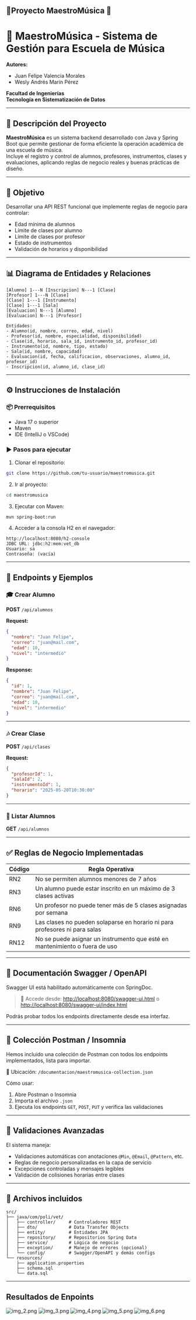 
## 📄Proyecto MaestroMúsica 🎵


# 🎼 MaestroMúsica - Sistema de Gestión para Escuela de Música

**Autores:**  
- Juan Felipe Valencia Morales  
- Wesly Andrés Marín Pérez  

**Facultad de Ingenierías**  
**Tecnología en Sistematización de Datos**

---

## 📌 Descripción del Proyecto

**MaestroMúsica** es un sistema backend desarrollado con Java y Spring Boot que permite gestionar de forma eficiente la operación académica de una escuela de música.  
Incluye el registro y control de alumnos, profesores, instrumentos, clases y evaluaciones, aplicando reglas de negocio reales y buenas prácticas de diseño.

---

## 🎯 Objetivo

Desarrollar una API REST funcional que implemente reglas de negocio para controlar:

- Edad mínima de alumnos
- Límite de clases por alumno
- Límite de clases por profesor
- Estado de instrumentos
- Validación de horarios y disponibilidad

---

## 📊 Diagrama de Entidades y Relaciones

```text
[Alumno] 1---N [Inscripcion] N---1 [Clase]
[Profesor] 1---N [Clase]
[Clase] 1---1 [Instrumento]
[Clase] 1---1 [Sala]
[Evaluacion] N---1 [Alumno]
[Evaluacion] N---1 [Profesor]

Entidades:
- Alumno(id, nombre, correo, edad, nivel)
- Profesor(id, nombre, especialidad, disponibilidad)
- Clase(id, horario, sala_id, instrumento_id, profesor_id)
- Instrumento(id, nombre, tipo, estado)
- Sala(id, nombre, capacidad)
- Evaluacion(id, fecha, calificacion, observaciones, alumno_id, profesor_id)
- Inscripcion(id, alumno_id, clase_id)
````

---

## ⚙️ Instrucciones de Instalación

### 📦 Prerrequisitos

* Java 17 o superior
* Maven
* IDE (IntelliJ o VSCode)

### ▶️ Pasos para ejecutar

1. Clonar el repositorio:

```bash
git clone https://github.com/tu-usuario/maestromusica.git
```

2. Ir al proyecto:

```bash
cd maestromusica
```

3. Ejecutar con Maven:

```bash
mvn spring-boot:run
```

4. Acceder a la consola H2 en el navegador:

```
http://localhost:8080/h2-console
JDBC URL: jdbc:h2:mem:vet_db
Usuario: sa
Contraseña: (vacía)
```

---

## 🔌 Endpoints y Ejemplos

### 🎓 Crear Alumno

**POST** `/api/alumnos`

**Request:**

```json
{
  "nombre": "Juan Felipe",
  "correo": "juan@mail.com",
  "edad": 10,
  "nivel": "intermedio"
}
```

**Response:**

```json
{
  "id": 1,
  "nombre": "Juan Felipe",
  "correo": "juan@mail.com",
  "edad": 10,
  "nivel": "intermedio"
}
```

---

### 🎶 Crear Clase

**POST** `/api/clases`

**Request:**

```json
{
  "profesorId": 1,
  "salaId": 2,
  "instrumentoId": 1,
  "horario": "2025-05-20T10:30:00"
}
```

---

### 👥 Listar Alumnos

**GET** `/api/alumnos`

---

## ✅ Reglas de Negocio Implementadas

| Código | Regla Operativa                                                             |
| ------ | --------------------------------------------------------------------------- |
| RN2    | No se permiten alumnos menores de 7 años                                    |
| RN3    | Un alumno puede estar inscrito en un máximo de 3 clases activas             |
| RN6    | Un profesor no puede tener más de 5 clases asignadas por semana             |
| RN9    | Las clases no pueden solaparse en horario ni para profesores ni para salas  |
| RN12   | No se puede asignar un instrumento que esté en mantenimiento o fuera de uso |

---

## 📖 Documentación Swagger / OpenAPI

Swagger UI está habilitado automáticamente con SpringDoc.

> 📍 Accede desde:
> [http://localhost:8080/swagger-ui.html](http://localhost:8080/swagger-ui.html)
> o
> [http://localhost:8080/swagger-ui/index.html](http://localhost:8080/swagger-ui/index.html)

Podrás probar todos los endpoints directamente desde esa interfaz.

---

## 🧪 Colección Postman / Insomnia

Hemos incluido una colección de Postman con todos los endpoints implementados, lista para importar.

📁 Ubicación:
`/documentacion/maestromusica-collection.json`

Cómo usar:

1. Abre Postman o Insomnia
2. Importa el archivo `.json`
3. Ejecuta los endpoints `GET`, `POST`, `PUT` y verifica las validaciones

---

## 🧠 Validaciones Avanzadas

El sistema maneja:

* Validaciones automáticas con anotaciones `@Min`, `@Email`, `@Pattern`, etc.
* Reglas de negocio personalizadas en la capa de servicio
* Excepciones controladas y mensajes legibles
* Validación de colisiones horarias entre clases

---

## 📎 Archivos incluidos

```
src/
├── java/com/poli/vet/
│   ├── controller/     # Controladores REST
│   ├── dto/            # Data Transfer Objects
│   ├── entity/         # Entidades JPA
│   ├── repository/     # Repositorios Spring Data
│   ├── service/        # Lógica de negocio
│   ├── exception/      # Manejo de errores (opcional)
│   └── config/         # Swagger/OpenAPI y demás configs
└── resources/
    ├── application.properties
    ├── schema.sql
    └── data.sql
```
---

## Resultados de Enpoints

![img_2.png](img_2.png)
![img_3.png](img_3.png)
![img_4.png](img_4.png)
![img_5.png](img_5.png)
![img_6.png](img_6.png)